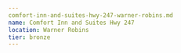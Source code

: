 ```yaml
---
comfort-inn-and-suites-hwy-247-warner-robins.md
name: Comfort Inn and Suites Hwy 247
location: Warner Robins
tier: bronze
---
```

